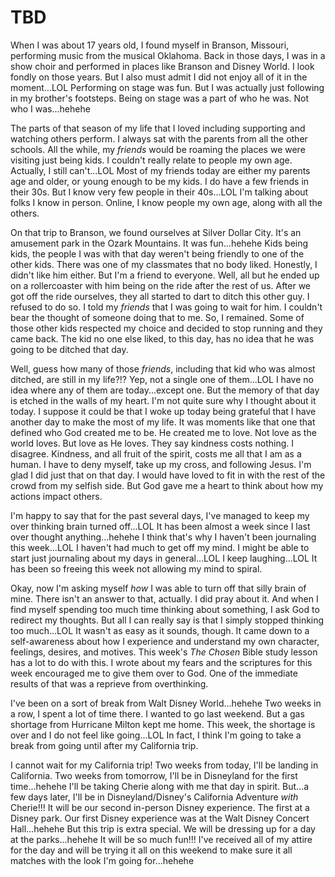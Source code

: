 # TBD

When I was about 17 years old, I found myself in Branson, Missouri, performing music from the musical Oklahoma. Back in those days, I was in a show choir and performed in places like Branson and Disney World. I look fondly on those years. But I also must admit I did not enjoy all of it in the moment...LOL Performing on stage was fun. But I was actually just following in my brother's footsteps. Being on stage was a part of who he was. Not who I was...hehehe

The parts of that season of my life that I loved including supporting and watching others perform. I always sat with the parents from all the other schools. All the while, my *friends* would be roaming the places we were visiting just being kids. I couldn't really relate to people my own age. Actually, I still can't...LOL Most of my friends today are either my parents age and older, or young enough to be my kids. I do have a few friends in their 30s. But I know very few people in their 40s...LOL I'm talking about folks I know in person. Online, I know people my own age, along with all the others.

On that trip to Branson, we found ourselves at Silver Dollar City. It's an amusement park in the Ozark Mountains. It was fun...hehehe Kids being kids, the people I was with that day weren't being friendly to one of the other kids. There was one of my classmates that no body liked. Honestly, I didn't like him either. But I'm a friend to everyone. Well, all but he ended up on a rollercoaster with him being on the ride after the rest of us. After we got off the ride ourselves, they all started to dart to ditch this other guy. I refused to do so. I told my *friends* that I was going to wait for him. I couldn't bear the thought of someone doing that to me. So, I remained. Some of those other kids respected my choice and decided to stop running and they came back. The kid no one else liked, to this day, has no idea that he was going to be ditched that day.

Well, guess how many of those *friends*, including that kid who was almost ditched, are still in my life?!? Yep, not a single one of them...LOL I have no idea where any of them are today...except one. But the memory of that day is etched in the walls of my heart. I'm not quite sure why I thought about it today. I suppose it could be that I woke up today being grateful that I have another day to make the most of my life. It was moments like that one that defined who God created me to be. He created me to love. Not love as the world loves. But love as He loves. They say kindness costs nothing. I disagree. Kindness, and all fruit of the spirit, costs me all that I am as a human. I have to deny myself, take up my cross, and following Jesus. I'm glad I did just that on that day. I would have loved to fit in with the rest of the crowd from my selfish side. But God gave me a heart to think about how my actions impact others.

I'm happy to say that for the past several days, I've managed to keep my over thinking brain turned off...LOL It has been almost a week since I last over thought anything...hehehe I think that's why I haven't been journaling this week...LOL I haven't had much to get off my mind. I might be able to start just journaling about my days in general...LOL I keep laughing...LOL It has been so freeing this week not allowing my mind to spiral.

Okay, now I'm asking myself *how* I was able to turn off that silly brain of mine. There isn't an answer to that, actually. I did pray about it. And when I find myself spending too much time thinking about something, I ask God to redirect my thoughts. But all I can really say is that I simply stopped thinking too much...LOL It wasn't as easy as it sounds, though. It came down to a self-awareness about how I experience and understand my own character, feelings, desires, and motives. This week's *The Chosen* Bible study lesson has a lot to do with this. I wrote about my fears and the scriptures for this week encouraged me to give them over to God. One of the immediate results of that was a reprieve from overthinking.

I've been on a sort of break from Walt Disney World...hehehe Two weeks in a row, I spent a lot of time there. I wanted to go last weekend. But a gas shortage from Hurricane Milton kept me home. This week, the shortage is over and I do not feel like going...LOL In fact, I think I'm going to take a break from going until after my California trip.

I cannot wait for my California trip! Two weeks from today, I'll be landing in California. Two weeks from tomorrow, I'll be in Disneyland for the first time...hehehe I'll be taking Cherie along with me that day in spirit. But...a few days later, I'll be in Disneyland/Disney's California Adventure *with* Cherie!!! It will be our second in-person Disney experience. The first at a Disney park. Our first Disney experience was at the Walt Disney Concert Hall...hehehe But this trip is extra special. We will be dressing up for a day at the parks...hehehe It will be so much fun!!! I've received all of my attire for the day and will be trying it all on this weekend to make sure it all matches with the look I'm going for...hehehe

